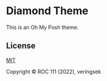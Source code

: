 # Diamond Theme

This is an Oh My Posh theme.

## License

[MIT](http://opensource.org/licenses/MIT)

Copyright © ROC 111 (2022), veringsek